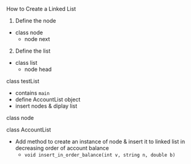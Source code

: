 
How to Create a Linked List
1. Define the node
- class node
  - node next
2. Define the list
- class list
  - node head

class testList
- contains `main`
- define AccountList object
- insert nodes & diplay list

class node


class AccountList
- Add method to create an instance of node & insert it to linked list in decreasing order of account balance
  - `void insert_in_order_balance(int v, string n, double b)`

